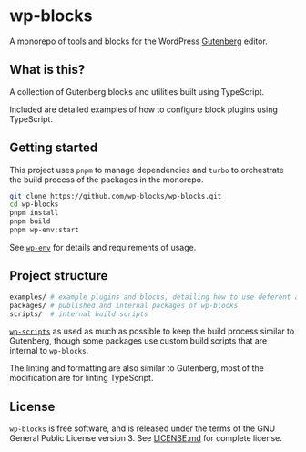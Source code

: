 # wp-blocks

A monorepo of tools and blocks for the WordPress [Gutenberg](https://github.com/WordPress/gutenberg) editor.

## What is this?

A collection of Gutenberg blocks and utilities built using TypeScript.

Included are detailed examples of how to configure block plugins using TypeScript.

## Getting started

This project uses `pnpm` to manage dependencies and `turbo` to orchestrate the build process of the packages in the monorepo.

```sh
git clone https://github.com/wp-blocks/wp-blocks.git
cd wp-blocks
pnpm install
pnpm build
pnpm wp-env:start
```

See [`wp-env`](https://developer.wordpress.org/block-editor/reference-guides/packages/packages-env/) for details and requirements of usage.

## Project structure

```sh
examples/ # example plugins and blocks, detailing how to use deferent aspects of the Gutenberg APIs
packages/ # published and internal packages of wp-blocks
scripts/  # internal build scripts
```

[`wp-scripts`](https://developer.wordpress.org/block-editor/reference-guides/packages/packages-scripts/) as used as much as possible to keep the build process similar to Gutenberg, though some packages use custom build scripts that are internal to `wp-blocks`.

The linting and formatting are also similar to Gutenberg, most of the modification are for linting TypeScript.

## License

`wp-blocks` is free software, and is released under the terms of the GNU General Public License version 3. See [LICENSE.md](LICENSE.md) for complete license.
